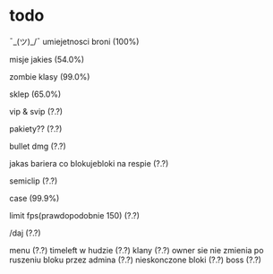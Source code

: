 # todo
 ¯\_(ツ)_/¯
umiejetnosci broni (100%)

misje jakies (54.0%)

zombie klasy (99.0%)

sklep (65.0%)

vip & svip (?.?)

pakiety?? (?.?)

bullet dmg (?.?)

jakas bariera co blokujebloki na respie (?.?)

semiclip (?.?)

case (99.9%)

limit fps(prawdopodobnie 150) (?.?)

/daj (?.?)

menu (?.?)
timeleft w hudzie (?.?)
klany (?.?)
owner sie nie zmienia po ruszeniu bloku przez admina (?.?)
nieskonczone bloki (?.?)
boss (?.?)
